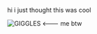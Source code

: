 hi i just thought this was cool

![GIGGLES](https://github.com/user-attachments/assets/fc5092cf-bb4c-4a1d-990a-18b62559ffbb)   <--- me btw
